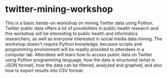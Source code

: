 # twitter-mining-workshop
This is a basic hands-on workshop on mining Twitter data using Python. Twitter public data offers a lot of possibilities in public health research and this workshop will be interesting to public health and informatics researchers, as well as everyone interested in social media data mining. The workshop doesn't require Python knowledge, because scripts and programming environment will be readily provided to attendees in a computer lab. Attendees will learn how to access public data on Twitter using Python programming language, how the data is structured (what is JSON format), how the data can be filtered, analyzed and graphed, and also how to export results into CSV format.
